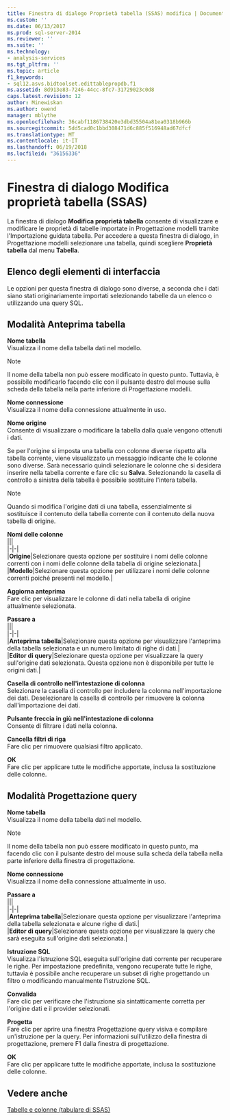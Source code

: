 ```yaml
---
title: Finestra di dialogo Proprietà tabella (SSAS) modifica | Documenti Microsoft
ms.custom: ''
ms.date: 06/13/2017
ms.prod: sql-server-2014
ms.reviewer: ''
ms.suite: ''
ms.technology:
- analysis-services
ms.tgt_pltfrm: ''
ms.topic: article
f1_keywords:
- sql12.asvs.bidtoolset.edittablepropdb.f1
ms.assetid: 8d913e83-7246-44cc-8fc7-31729023c0d8
caps.latest.revision: 12
author: Minewiskan
ms.author: owend
manager: mblythe
ms.openlocfilehash: 36cabf1186738420e3dbd35504a81ea0318b966b
ms.sourcegitcommit: 5dd5cad0c1bbd308471d6c885f516948ad67dfcf
ms.translationtype: MT
ms.contentlocale: it-IT
ms.lasthandoff: 06/19/2018
ms.locfileid: "36156336"
---
```

# <a name="edit-table-properties-dialog-box-ssas"></a>Finestra di dialogo Modifica proprietà tabella (SSAS)
  La finestra di dialogo **Modifica proprietà tabella** consente di visualizzare e modificare le proprietà di tabelle importate in Progettazione modelli tramite l'Importazione guidata tabella. Per accedere a questa finestra di dialogo, in Progettazione modelli selezionare una tabella, quindi scegliere **Proprietà tabella** dal menu **Tabella**.  
  
## <a name="uielement-list"></a>Elenco degli elementi di interfaccia  
 Le opzioni per questa finestra di dialogo sono diverse, a seconda che i dati siano stati originariamente importati selezionando tabelle da un elenco o utilizzando una query SQL.  
  
## <a name="table-preview-mode"></a>Modalità Anteprima tabella  
 **Nome tabella**  
 Visualizza il nome della tabella dati nel modello.  
  
> [!NOTE]  
>  Il nome della tabella non può essere modificato in questo punto. Tuttavia, è possibile modificarlo facendo clic con il pulsante destro del mouse sulla scheda della tabella nella parte inferiore di Progettazione modelli.  
  
 **Nome connessione**  
 Visualizza il nome della connessione attualmente in uso.  
  
 **Nome origine**  
 Consente di visualizzare o modificare la tabella dalla quale vengono ottenuti i dati.  
  
 Se per l'origine si imposta una tabella con colonne diverse rispetto alla tabella corrente, viene visualizzato un messaggio indicante che le colonne sono diverse. Sarà necessario quindi selezionare le colonne che si desidera inserire nella tabella corrente e fare clic su **Salva**. Selezionando la casella di controllo a sinistra della tabella è possibile sostituire l'intera tabella.  
  
> [!NOTE]  
>  Quando si modifica l'origine dati di una tabella, essenzialmente si sostituisce il contenuto della tabella corrente con il contenuto della nuova tabella di origine.  
  
 **Nomi delle colonne**  
 |||  
|-|-|  
|**Origine**|Selezionare questa opzione per sostituire i nomi delle colonne correnti con i nomi delle colonne della tabella di origine selezionata.|  
|**Modello**|Selezionare questa opzione per utilizzare i nomi delle colonne correnti poiché presenti nel modello.|  
  
 **Aggiorna anteprima**  
 Fare clic per visualizzare le colonne di dati nella tabella di origine attualmente selezionata.  
  
 **Passare a**  
 |||  
|-|-|  
|**Anteprima tabella**|Selezionare questa opzione per visualizzare l'anteprima della tabella selezionata e un numero limitato di righe di dati.|  
|**Editor di query**|Selezionare questa opzione per visualizzare la query sull'origine dati selezionata. Questa opzione non è disponibile per tutte le origini dati.|  
  
 **Casella di controllo nell'intestazione di colonna**  
 Selezionare la casella di controllo per includere la colonna nell'importazione dei dati. Deselezionare la casella di controllo per rimuovere la colonna dall'importazione dei dati.  
  
 **Pulsante freccia in giù nell'intestazione di colonna**  
 Consente di filtrare i dati nella colonna.  
  
 **Cancella filtri di riga**  
 Fare clic per rimuovere qualsiasi filtro applicato.  
  
 **OK**  
 Fare clic per applicare tutte le modifiche apportate, inclusa la sostituzione delle colonne.  
  
## <a name="query-design-mode"></a>Modalità Progettazione query  
 **Nome tabella**  
 Visualizza il nome della tabella dati nel modello.  
  
> [!NOTE]  
>  Il nome della tabella non può essere modificato in questo punto, ma facendo clic con il pulsante destro del mouse sulla scheda della tabella nella parte inferiore della finestra di progettazione.  
  
 **Nome connessione**  
 Visualizza il nome della connessione attualmente in uso.  
  
 **Passare a**  
 |||  
|-|-|  
|**Anteprima tabella**|Selezionare questa opzione per visualizzare l'anteprima della tabella selezionata e alcune righe di dati.|  
|**Editor di query**|Selezionare questa opzione per visualizzare la query che sarà eseguita sull'origine dati selezionata.|  
  
 **Istruzione SQL**  
 Visualizza l'istruzione SQL eseguita sull'origine dati corrente per recuperare le righe. Per impostazione predefinita, vengono recuperate tutte le righe, tuttavia è possibile anche recuperare un subset di righe progettando un filtro o modificando manualmente l'istruzione SQL.  
  
 **Convalida**  
 Fare clic per verificare che l'istruzione sia sintatticamente corretta per l'origine dati e il provider selezionati.  
  
 **Progetta**  
 Fare clic per aprire una finestra Progettazione query visiva e compilare un'istruzione per la query. Per informazioni sull'utilizzo della finestra di progettazione, premere F1 dalla finestra di progettazione.  
  
 **OK**  
 Fare clic per applicare tutte le modifiche apportate, inclusa la sostituzione delle colonne.  
  
## <a name="see-also"></a>Vedere anche  
 [Tabelle e colonne &#40;tabulare di SSAS&#41;](tabular-models/tables-and-columns-ssas-tabular.md)  
  
  